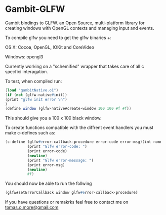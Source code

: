 Gambit-GLFW
===========

Gambit bindings to GLFW. an Open Source, multi-platform library for creating windows with OpenGL contexts and managing input and events.

To compile glfw you need to get the glfw binaries +:
 
OS X:
Cocoa, OpenGL, IOKit and CoreVideo

Windows:
opengl3

Currently working on a "schemified" wrapper that takes care of all c specfici interagation.

To test, when compiled run: 

```scheme
(load "gambitNative.o1")
(if (not (glfw-native#init))
(print "glfw init error \n")
)
(define window (glfw-native#create-window 100 100 #f #f))
```
This should give you a 100 x 100 black window.

To create functions compatible with the diffrent event handlers you must make c-defines such as:
```scheme
(c-define (glfw#error-callback-procedure error-code error-msg)(int nonnull-UTF-8-string) void "gambitErrorCallback" ""
          (print "Glfw error-code: ")
          (print error-code)
          (newline)
          (print "Glfw error-message: ")
          (print error-msg)
          (newline)
          #f)
```

You should now be able to run the follwing
```scheme
(glfw#setErrorCallback window glfw#error-callback-procedure)
```

If you have questions or remakrks feel free to contact me on tomas.o.more@gmail.com

